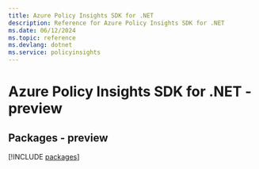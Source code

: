 ```yaml
---
title: Azure Policy Insights SDK for .NET
description: Reference for Azure Policy Insights SDK for .NET
ms.date: 06/12/2024
ms.topic: reference
ms.devlang: dotnet
ms.service: policyinsights
---
```

# Azure Policy Insights SDK for .NET - preview
## Packages - preview
[!INCLUDE [packages](policy-insights-index.md)]